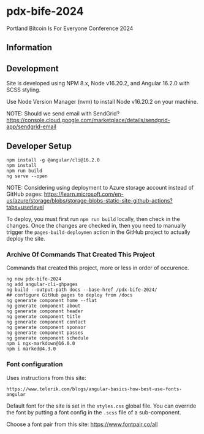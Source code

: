 # pdx-bife-2024

Portland Bitcoin Is For Everyone Conference 2024

## Information


## Development

Site is developed using NPM 8.x, Node v16.20.2, and Angular 16.2.0 with SCSS styling.

Use Node Version Manager (nvm) to install Node v16.20.2 on your machine.

NOTE: Should we send email with SendGrid? https://console.cloud.google.com/marketplace/details/sendgrid-app/sendgrid-email

## Developer Setup

    npm install -g @angular/cli@16.2.0
    npm install
    npm run build
    ng serve --open

NOTE: Considering using deployment to Azure storage account instead of 
  GitHub pages: https://learn.microsoft.com/en-us/azure/storage/blobs/storage-blobs-static-site-github-actions?tabs=userlevel

To deploy, you must first run `npm run build` locally, then check in the changes.   Once the changes are checked 
  in, then you need to manually trigger the `pages-build-deploymen` action in the GitHub project to actually deploy the site.

### Archive Of Commands That Created This Project

Commands that created this project, more or less in order of occurence.

    ng new pdx-bife-2024
    ng add angular-cli-ghpages
    ng build --output-path docs --base-href /pdx-bife-2024/
    ## configure GitHub pages to deploy from /docs
    ng generate component home --flat
    ng generate component about
    ng generate component header
    ng generate component title
    ng generate component contact
    ng generate component sponsor
    ng generate component passes
    ng generate component schedule
    npm i ngx-markdown@16.0.0
    npm i marked@4.3.0

### Font configuration

Uses instructions from this site:

    https://www.telerik.com/blogs/angular-basics-how-best-use-fonts-angular

Default font for the site is set in the `styles.css` global file.   You can override the font by putting a font config 
  in the `.scss` file of a sub-component.

Choose a font pair from this site: https://www.fontpair.co/all

